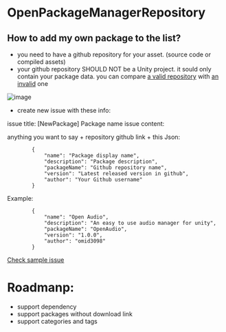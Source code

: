 # OpenPackageManagerRepository

## How to add my own package to the list?
- you need to have a github repository for your asset. (source code or compiled assets)
- your github repository SHOULD NOT be a Unity project. it sould only contain your package data. 
you can compare [a valid repository](https://github.com/omid3098/OpenAudio) with [an invalid](https://github.com/omid3098/OpenWatcher) one

![image](https://user-images.githubusercontent.com/6388730/42286418-10a8bf78-7fc8-11e8-94e7-318a7afa3525.png)

- create new issue with these info:

issue title: [NewPackage] Package name
issue content: 

anything you want to say + repository github link + this Json:

```
        {
            "name": "Package display name",
            "description": "Package description",
            "packageName": "Github repository name",
            "version": "Latest released version in github",
            "author": "Your Github username"
        }
```
Example: 
```
        {
            "name": "Open Audio",
            "description": "An easy to use audio manager for unity",
            "packageName": "OpenAudio",
            "version": "1.0.0",
            "author": "omid3098"
        }
```

[Check sample issue](https://github.com/omid3098/OpenPackageManagerRepository/issues/1)


# Roadmanp:
- support dependency
- support packages without download link
- support categories and tags
